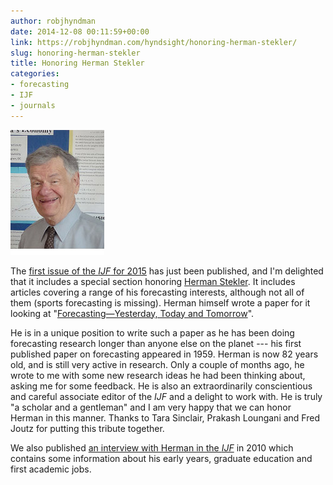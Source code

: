 ```yaml
---
author: robjhyndman
date: 2014-12-08 00:11:59+00:00
link: https://robjhyndman.com/hyndsight/honoring-herman-stekler/
slug: honoring-herman-stekler
title: Honoring Herman Stekler
categories:
- forecasting
- IJF
- journals
---
```


![](/files/stekler_.jpg)

The [first issue of the _IJF_ for 2015](http://www.sciencedirect.com/science/journal/01692070/31/1) has just been published, and I'm delighted that it includes a special section honoring [Herman Stekler](http://economics.columbian.gwu.edu/herman-o-stekler). It includes articles covering a range of his forecasting interests, although not all of them (sports forecasting is missing). Herman himself wrote a paper for it looking at "[Forecasting—Yesterday, Today and Tomorrow](http://dx.doi.org/10.1016/j.ijforecast.2014.03.003)".

He is in a unique position to write such a paper as he has been doing forecasting research longer than anyone else on the planet --- his first published paper on forecasting appeared in 1959. Herman is now 82 years old, and is still very active in research. Only a couple of months ago, he wrote to me with some new research ideas he had been thinking about, asking me for some feedback. He is also an extraordinarily conscientious and careful associate editor of the _IJF_ and a delight to work with. He is truly "a scholar and a gentleman" and I am very happy that we can honor Herman in this manner. Thanks to Tara Sinclair, Prakash Loungani and Fred Joutz for putting this tribute together.

We also published [an interview with Herman in the _IJF_](http://dx.doi.org/10.1016/j.ijforecast.2009.12.001) in 2010 which contains some information about his early years, graduate education and first academic jobs.
